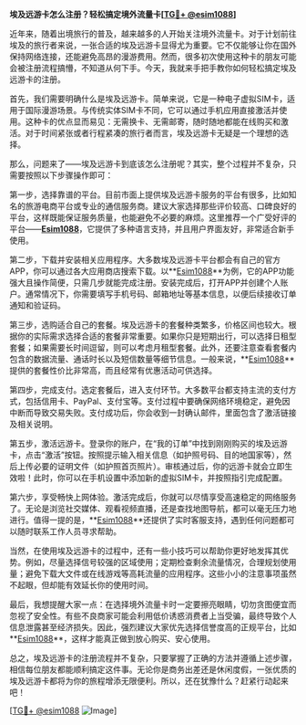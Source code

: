 **埃及远游卡怎么注册？轻松搞定境外流量卡[[TG💪+ @esim1088](https://t.me/s/esim1088)]**

近年来，随着出境旅行的普及，越来越多的人开始关注境外流量卡。对于计划前往埃及的旅行者来说，一张合适的埃及远游卡显得尤为重要。它不仅能够让你在国外保持网络连接，还能避免高昂的漫游费用。然而，很多初次使用这种卡的朋友可能会被注册流程搞懵，不知道从何下手。今天，我就来手把手教你如何轻松搞定埃及远游卡的注册。

首先，我们需要明确什么是埃及远游卡。简单来说，它是一种电子虚拟SIM卡，适用于国际漫游场景。与传统实体SIM卡不同，它可以通过手机应用直接激活并使用。这种卡的优点显而易见：无需换卡、无需邮寄，随时随地都能在线购买和激活。对于时间紧张或者行程紧凑的旅行者而言，埃及远游卡无疑是一个理想的选择。

那么，问题来了——埃及远游卡到底该怎么注册呢？其实，整个过程并不复杂，只需要按照以下步骤操作即可：

第一步，选择靠谱的平台。目前市面上提供埃及远游卡服务的平台有很多，比如知名的旅游电商平台或专业的通信服务商。建议大家选择那些评价较高、口碑良好的平台，这样既能保证服务质量，也能避免不必要的麻烦。这里推荐一个广受好评的平台——**[Esim1088](https://t.me/s/esim1088)**，它提供了多种语言支持，并且用户界面友好，非常适合新手使用。

第二步，下载并安装相关应用程序。大多数埃及远游卡平台都会有自己的官方APP，你可以通过各大应用商店搜索下载。以**[Esim1088](https://t.me/s/esim1088)**为例，它的APP功能强大且操作简便，只需几步就能完成注册。安装完成后，打开APP并创建个人账户。通常情况下，你需要填写手机号码、邮箱地址等基本信息，以便后续接收订单通知和验证码。

第三步，选购适合自己的套餐。埃及远游卡的套餐种类繁多，价格区间也较大。根据你的实际需求选择合适的套餐非常重要。如果你只是短期出行，可以选择日租型套餐；如果需要长时间逗留，则可以考虑月租型套餐。此外，还要注意查看套餐内包含的数据流量、通话时长以及短信数量等细节信息。一般来说，**[Esim1088](https://t.me/s/esim1088)**提供的套餐性价比非常高，而且经常有优惠活动可供选择。

第四步，完成支付。选定套餐后，进入支付环节。大多数平台都支持主流的支付方式，包括信用卡、PayPal、支付宝等。支付过程中要确保网络环境稳定，避免因中断而导致交易失败。支付成功后，你会收到一封确认邮件，里面包含了激活链接及相关说明。

第五步，激活远游卡。登录你的账户，在“我的订单”中找到刚刚购买的埃及远游卡，点击“激活”按钮。按照提示输入相关信息（如护照号码、目的地国家等），然后上传必要的证明文件（如护照首页照片）。审核通过后，你的远游卡就会立即生效啦！此时，你可以在手机设置中添加新的虚拟SIM卡，并按照指引完成配置。

第六步，享受畅快上网体验。激活完成后，你就可以尽情享受高速稳定的网络服务了。无论是浏览社交媒体、观看视频直播，还是查找地图导航，都可以毫无压力地进行。值得一提的是，**[Esim1088](https://t.me/s/esim1088)**还提供了实时客服支持，遇到任何问题都可以随时联系工作人员寻求帮助。

当然，在使用埃及远游卡的过程中，还有一些小技巧可以帮助你更好地发挥其优势。例如，尽量选择信号较强的区域使用；定期检查剩余流量情况，合理规划使用量；避免下载大文件或在线游戏等高耗流量的应用程序。这些小小的注意事项虽然不起眼，但却能有效延长你的使用时间。

最后，我想提醒大家一点：在选择境外流量卡时一定要擦亮眼睛，切勿贪图便宜而忽视了安全性。有些不良商家可能会利用低价诱惑消费者上当受骗，最终导致个人信息泄露甚至经济损失。因此，强烈建议大家优先选择信誉度高的正规平台，比如**[Esim1088](https://t.me/s/esim1088)**，这样才能真正做到放心购买、安心使用。

总之，埃及远游卡的注册流程并不复杂，只要掌握了正确的方法并遵循上述步骤，相信每位朋友都能顺利搞定这件事。无论你是商务出差还是休闲度假，一张优质的埃及远游卡都将为你的旅程增添无限便利。所以，还在犹豫什么？赶紧行动起来吧！

[[TG💪+ @esim1088](https://t.me/s/esim1088) ![Image](https://i.postimg.cc/4NQfJmqS/Snipaste-2025-05-13-00-14-12.png)]